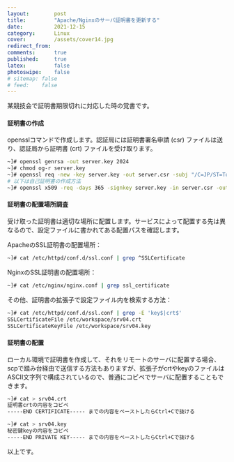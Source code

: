 ```yaml
---
layout:        post
title:         "Apache/Nginxのサーバ証明書を更新する"
date:          2021-12-15
category:      Linux
cover:         /assets/cover14.jpg
redirect_from:
comments:      true
published:     true
latex:         false
photoswipe:    false
# sitemap: false
# feed:    false
---
```


某競技会で証明書期限切れに対応した時の覚書です。

#### 証明書の作成
opensslコマンドで作成します。認証局には証明書署名申請 (csr) ファイルは送り、認証局から証明書 (crt) ファイルを受け取ります。
```bash
~]# openssl genrsa -out server.key 2024
~]# chmod og-r server.key
~]# openssl req -new -key server.key -out server.csr -subj "/C=JP/ST=Tokyo/O=CompanyName/CN=example.com"
# 以下は自己証明書の作成方法
~]# openssl x509 -req -days 365 -signkey server.key -in server.csr -out server.crt
```

#### 証明書の配置場所調査
受け取った証明書は適切な場所に配置します。サービスによって配置する先は異なるので、設定ファイルに書かれてある配置パスを確認します。

ApacheのSSL証明書の配置場所：
```bash
~]# cat /etc/httpd/conf.d/ssl.conf | grep ^SSLCertificate
```
NginxのSSL証明書の配置場所：
```bash
~]# cat /etc/nginx/nginx.conf | grep ssl_certificate
```
その他、証明書の拡張子で設定ファイル内を検索する方法：
```bash
~]# cat /etc/httpd/conf.d/ssl.conf | grep -E 'key$|crt$'
SSLCertificateFile /etc/workspace/srv04.crt
SSLCertificateKeyFile /etc/workspace/srv04.key
```

#### 証明書の配置
ローカル環境で証明書を作成して、それをリモートのサーバに配置する場合、scpで踏み台経由で送信する方法もありますが、拡張子がcrtやkeyのファイルはASCII文字列で構成されているので、普通にコピペでサーバに配置することもできます。
```bash
~]# cat > srv04.crt
証明書crtの内容をコピペ
-----END CERTIFICATE----- までの内容をペーストしたらCtrl+Cで抜ける

~]# cat > srv04.key
秘密鍵keyの内容をコピペ
-----END PRIVATE KEY----- までの内容をペーストしたらCtrl+Cで抜ける
```

以上です。
